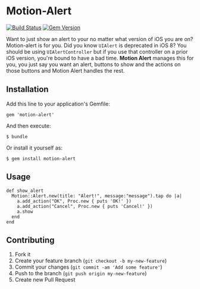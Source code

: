 # Motion-Alert
[![Build Status](https://travis-ci.org/squidpunch/motion-alert.svg?branch=master)](https://travis-ci.org/squidpunch/motion-alert)
[![Gem Version](https://badge.fury.io/rb/motion-alert.svg)](http://badge.fury.io/rb/motion-alert)

Want to just show an alert to your no matter what version of iOS you are on?
Motion-alert is for you.  Did you know `UIAlert` is deprecated in iOS 8?  You
should be using `UIAlertController` but if you use that controller on a prior
iOS version, you're bound to have a bad time.  **Motion Alert** manages this for
you, you just say you want an alert, buttons to show and the actions on those
buttons and Motion Alert handles the rest.

## Installation

Add this line to your application's Gemfile:

    gem 'motion-alert'

And then execute:

    $ bundle

Or install it yourself as:

    $ gem install motion-alert

## Usage

    def show_alert
      Motion::Alert.new(title: "Alert!", message:"message").tap do |a|
        a.add_action("OK", Proc.new { puts 'OK!' })
        a.add_action("Cancel", Proc.new { puts 'Cancel!' })
        a.show
      end
    end

## Contributing

1. Fork it
2. Create your feature branch (`git checkout -b my-new-feature`)
3. Commit your changes (`git commit -am 'Add some feature'`)
4. Push to the branch (`git push origin my-new-feature`)
5. Create new Pull Request
